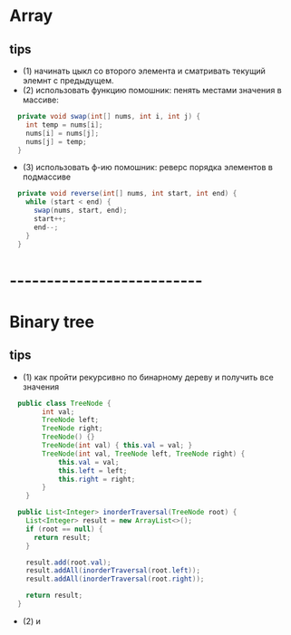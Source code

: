 

# Array
## tips
- (1) начинать цыкл со второго элемента и сматривать текущий элемнт с предыдущем.
- (2) использовать функцию помошник: пенять местами значения в массиве:
```java
  private void swap(int[] nums, int i, int j) {
    int temp = nums[i];
    nums[i] = nums[j];
    nums[j] = temp;
  }
```
- (3) использовать ф-ию помошник: реверс порядка элементов в подмассиве
```java
  private void reverse(int[] nums, int start, int end) {
    while (start < end) {
      swap(nums, start, end);
      start++;
      end--;
    }
  }
```

# --------------------------


# Binary tree
## tips
- (1) как пройти рекурсивно по бинарному дереву и получить все значения
```java
  public class TreeNode {
        int val;
        TreeNode left;
        TreeNode right;
        TreeNode() {}
        TreeNode(int val) { this.val = val; }
        TreeNode(int val, TreeNode left, TreeNode right) {
            this.val = val;
            this.left = left;
            this.right = right;
        }
    }

  public List<Integer> inorderTraversal(TreeNode root) {
    List<Integer> result = new ArrayList<>();
    if (root == null) {
      return result;
    }

    result.add(root.val);
    result.addAll(inorderTraversal(root.left));
    result.addAll(inorderTraversal(root.right));

    return result;
  }
```
- (2) и





